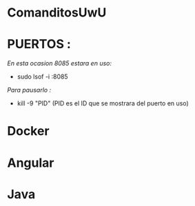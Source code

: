 # ComanditosUwU

# PUERTOS :
 *En esta ocasion 8085 estara en uso:*
 
 - sudo lsof -i :8085
   
*Para pausarlo :*

- kill -9 "PID" (PID es el ID que se mostrara del puerto en uso)

# Docker 














# Angular









# Java
